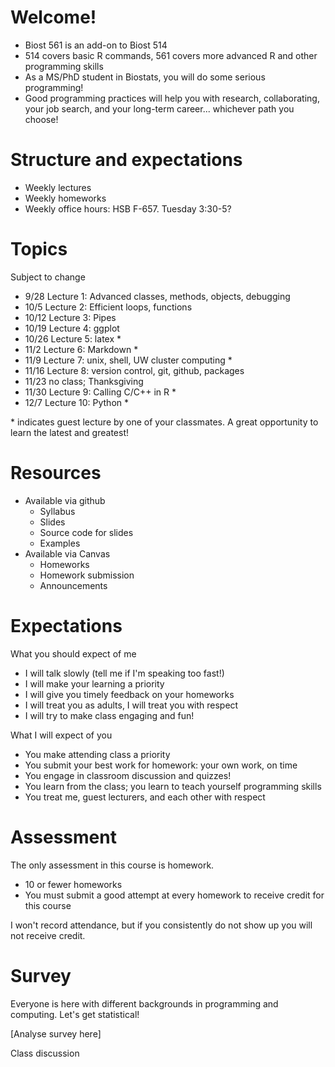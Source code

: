 

# Welcome!

- Biost 561 is an add-on to Biost 514
- 514 covers basic R commands, 561 covers more advanced R and other programming skills
- As a MS/PhD student in Biostats, you will do some serious programming!
- Good programming practices will help you with research, collaborating, your job search, and your long-term career... whichever path you choose!

# Structure and expectations

- Weekly lectures
- Weekly homeworks
- Weekly office hours: HSB F-657. Tuesday 3:30-5?

# Topics

Subject to change

- 9/28 Lecture 1: Advanced classes, methods, objects, debugging
- 10/5 Lecture 2: Efficient loops, functions
- 10/12 Lecture 3: Pipes
- 10/19 Lecture 4: ggplot
- 10/26 Lecture 5: latex *
- 11/2 Lecture 6: Markdown *
- 11/9 Lecture 7: unix, shell, UW cluster computing *
- 11/16 Lecture 8: version control, git, github, packages
- 11/23 no class; Thanksgiving
- 11/30 Lecture 9: Calling C/C++ in R *
- 12/7 Lecture 10: Python *


\* indicates guest lecture by one of your classmates. A great opportunity to learn the latest and greatest!

# Resources

- Available via github
    * Syllabus
    * Slides
    * Source code for slides
    * Examples
- Available via Canvas
    * Homeworks
    * Homework submission
    * Announcements

# Expectations

What you should expect of me

- I will talk slowly (tell me if I'm speaking too fast!)
- I will make your learning a priority
- I will give you timely feedback on your homeworks
- I will treat you as adults, I will treat you with respect
- I will try to make class engaging and fun!

What I will expect of you

- You make attending class a priority
- You submit your best work for homework: your own work, on time
- You engage in classroom discussion and quizzes!
- You learn from the class; you learn to teach yourself programming skills
- You treat me, guest lecturers, and each other with respect

# Assessment

The only assessment in this course is homework.

- 10 or fewer homeworks
- You must submit a good attempt at every homework to receive credit for this course

I won't record attendance, but if you consistently do not show up you will not receive credit.

# Survey

Everyone is here with different backgrounds in programming and computing. Let's get statistical!

[Analyse survey here]

Class discussion
